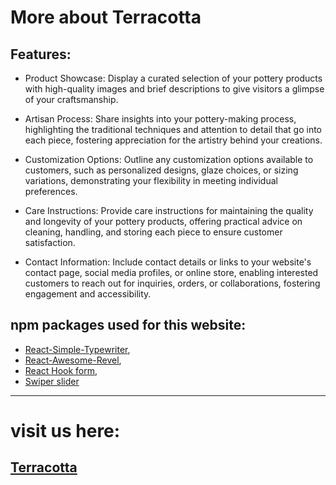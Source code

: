 # More about Terracotta

## Features:
* Product Showcase: Display a curated selection of your pottery products with high-quality images and brief descriptions to give visitors a glimpse of your craftsmanship.

* Artisan Process: Share insights into your pottery-making process, highlighting the traditional techniques and attention to detail that go into each piece, fostering appreciation for the artistry behind your creations.
* Customization Options: Outline any customization options available to customers, such as personalized designs, glaze choices, or sizing variations, demonstrating your flexibility in meeting individual preferences.
* Care Instructions: Provide care instructions for maintaining the quality and longevity of your pottery products, offering practical advice on cleaning, handling, and storing each piece to ensure customer satisfaction.
* Contact Information: Include contact details or links to your website's contact page, social media profiles, or online store, enabling interested customers to reach out for inquiries, orders, or collaborations, fostering engagement and accessibility.





## npm packages used for this website:

* [React-Simple-Typewriter](https://www.npmjs.com/package/react-simple-typewriter),
* [React-Awesome-Revel](https://www.npmjs.com/package/react-awesome-reveal),
* [React Hook form](https://react-hook-form.com/),
* [Swiper slider](https://swiperjs.com/)

---
# visit us here:
## [Terracotta]()
